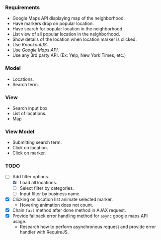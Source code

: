 ### Requirements
- Google Maps API displaying map of the neighborhood.
- Have markers drop on popular location.
- Have search for popular location in the neighborhood.
- List view of all popular location in the neighborhood.
- Show details of the location when location marker is clicked.
- Use _KnockoutJS_.
- Use _Google Maps API_.
- Use any 3rd party API. (Ex: Yelp, New York Times, etc.)

### Model
- Locations.
- Search term.

### View
- Search input box.
- List of locations.
- Map

### View Model
- Submitting search term.
- Click on location.
- Click on marker.

### TODO
- [ ] Add filter options.
    - [x] Load all locations.
    - [ ] Select filter by categories.
    - [ ] Input filter by business name.
- [x] Clicking on location list animate selected marker.
    - Hovering animation does not count.
- [x] Chain `fail` method after done method in AJAX request.
- [x] Provide fallback error handling method for `async` google maps API usage.
    - Research how to perform asynchronous request and provide error handler with RequireJS.
